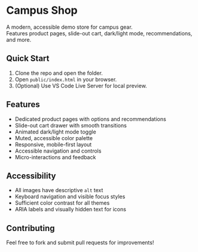 # Campus Shop

A modern, accessible demo store for campus gear.  
Features product pages, slide-out cart, dark/light mode, recommendations, and more.

## Quick Start

1. Clone the repo and open the folder.
2. Open `public/index.html` in your browser.
3. (Optional) Use VS Code Live Server for local preview.

## Features

- Dedicated product pages with options and recommendations
- Slide-out cart drawer with smooth transitions
- Animated dark/light mode toggle
- Muted, accessible color palette
- Responsive, mobile-first layout
- Accessible navigation and controls
- Micro-interactions and feedback

## Accessibility

- All images have descriptive `alt` text
- Keyboard navigation and visible focus styles
- Sufficient color contrast for all themes
- ARIA labels and visually hidden text for icons

## Contributing

Feel free to fork and submit pull requests for improvements!